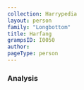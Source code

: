 ```yaml
---
collection: Harrypedia
layout: person
family: "Longbottom"
title: Harfang
grampsID: I0050
author:
pageType: person
---
```


### Analysis
